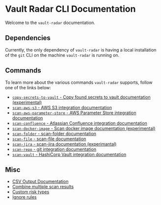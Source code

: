# Vault Radar CLI Documentation

Welcome to the `vault-radar` documentation.

## Dependencies
Currently, the only dependency of `vault-radar` is having a local installation of the `git` CLI on the machine `vault-radar` is running on.

## Commands
To learn more about the various commands `vault-radar` supports, follow one of the links below:

* [`copy-secrets-to-vault` - Copy found secrets to vault documentation (experimental)](copy-secrets-to-vault.md)
* [`scan-aws-s3` - AWS S3 integration documentation](aws-s3.md)
* [`scan-aws-parameter-store` - AWS Parameter Store integration 
documentation](aws-parameter-store.md)
* [`scan-confluence` - Atlassian Confluence integration documentation](confluence.md)
* [`scan-docker-image` - Scan docker image documentation (experimental)](docker-image.md)
* [`scan-folder` - scan-folder documentation](folder.md)
* [`scan-file` - scan-file documentation](file.md)
* [`scan-jira` - scan-jira documentation (experimantal)](jira.md)
* [`scan-repo` - git integration documentation](git.md)
* [`scan-vault` - HashiCorp Vault integration documentation](vault.md)

## Misc

* [CSV Output Documentation](csv-output.md)
* [Combine multiple scan results](combine-multiple-scan-results.md)
* [Custom risk types](custom-risk-types.md) 
* [Ignore rules](ignore-rules.md)
